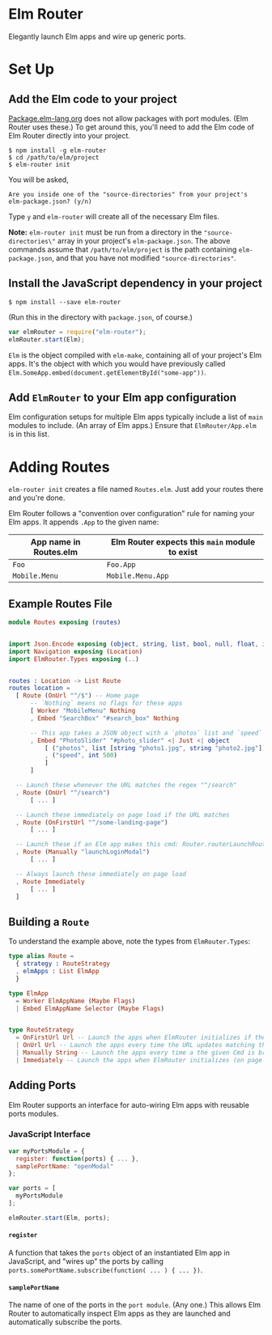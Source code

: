 # Elm Router

Elegantly launch Elm apps and wire up generic ports.

# Set Up

## Add the Elm code to your project

[Package.elm-lang.org](http://package.elm-lang.org/) does not allow packages with port modules. (Elm Router uses these.) To get around this, you'll need to add the Elm code of Elm Router directly into your project.

```
$ npm install -g elm-router
$ cd /path/to/elm/project
$ elm-router init
```

You will be asked,

```
Are you inside one of the "source-directories" from your project's elm-package.json? (y/n)
```

Type `y` and `elm-router` will create all of the necessary Elm files.

**Note:** `elm-router init` must be run from a directory in the `"source-directories\"` array in your project's `elm-package.json`. The above commands assume that `/path/to/elm/project` is the path containing `elm-package.json`, and that you have not modified `"source-directories"`.

## Install the JavaScript dependency in your project

```
$ npm install --save elm-router
```

(Run this in the directory with `package.json`, of course.)

```javascript
var elmRouter = require("elm-router");
elmRouter.start(Elm);
```

`Elm` is the object compiled with `elm-make`, containing all of your project's Elm apps. It's the object with which you would have previously called `Elm.SomeApp.embed(document.getElementById("some-app"))`.

## Add `ElmRouter` to your Elm app configuration

Elm configuration setups for multiple Elm apps typically include a list of `main` modules to include. (An array of Elm apps.) Ensure that `ElmRouter/App.elm` is in this list.

# Adding Routes

`elm-router init` creates a file named `Routes.elm`. Just add your routes there and you're done.

Elm Router follows a "convention over configuration" rule for naming your Elm apps. It appends `.App` to the given name:

| App name in Routes.elm | Elm Router expects this `main` module to exist |
|------------------------|------------------------------------------------|
| `Foo`                  | `Foo.App`                                      |
| `Mobile.Menu`          |  `Mobile.Menu.App`                             |

## Example Routes File

```elm
module Routes exposing (routes)


import Json.Encode exposing (object, string, list, bool, null, float, int)
import Navigation exposing (Location)
import ElmRouter.Types exposing (..)


routes : Location -> List Route
routes location =
  [ Route (OnUrl "^/$") -- Home page
      -- `Nothing` means no flags for these apps
      [ Worker "MobileMenu" Nothing
      , Embed "SearchBox" "#search_box" Nothing

      -- This app takes a JSON object with a `photos` list and `speed` int as flags
      , Embed "PhotoSlider" "#photo_slider" <| Just <| object
          [ ("photos", list [string "photo1.jpg", string "photo2.jpg"])
          , ("speed", int 500)
          ]
      ]

  -- Launch these whenever the URL matches the regex "^/search"
  , Route (OnUrl "^/search")
      [ ... ]

  -- Launch these immediately on page load if the URL matches
  , Route (OnFirstUrl "^/some-landing-page")
      [ ... ]

  -- Launch these if an Elm app makes this cmd: Router.routerLaunchRoute "launchLoginModal"
  , Route (Manually "launchLoginModal")
      [ ... ]

  -- Always launch these immediately on page load
  , Route Immediately
      [ ... ]
  ]
```

## Building a `Route`

To understand the example above, note the types from `ElmRouter.Types`:

```elm
type alias Route =
  { strategy : RouteStrategy
  , elmApps : List ElmApp
  }

type ElmApp
  = Worker ElmAppName (Maybe Flags)
  | Embed ElmAppName Selector (Maybe Flags)


type RouteStrategy
  = OnFirstUrl Url -- Launch the apps when ElmRouter initializes if the URL matches the Url regex
  | OnUrl Url -- Launch the apps every time the URL updates matching the Url regex
  | Manually String -- Launch the apps every time a the given Cmd is broadcast
  | Immediately -- Launch the apps when ElmRouter initializes (on page load)
```

## Adding Ports

Elm Router supports an interface for auto-wiring Elm apps with reusable ports modules.

### JavaScript Interface

```javascript
var myPortsModule = {
  register: function(ports) { ... },
  samplePortName: "openModal"
};

var ports = [
  myPortsModule
];

elmRouter.start(Elm, ports);
```

#### `register`

A function that takes the `ports` object of an instantiated Elm app in JavaScript, and "wires up" the ports by calling `ports.somePortName.subscribe(function( ... ) { ... })`.

#### `samplePortName`

The name of one of the ports in the `port module`. (Any one.) This allows Elm Router to automatically inspect Elm apps as they are launched and automatically subscribe the ports.
